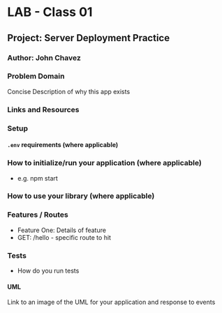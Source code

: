 # LAB - Class 01

## Project: Server Deployment Practice

### Author: John Chavez

### Problem Domain

Concise Description of why this app exists

### Links and Resources

### Setup

#### `.env` requirements (where applicable)

### How to initialize/run your application (where applicable)

- e.g. npm start

### How to use your library (where applicable)

### Features / Routes

- Feature One: Details of feature
- GET: /hello - specific route to hit

### Tests

- How do you run tests

#### UML

Link to an image of the UML for your application and response to events